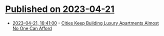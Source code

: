 # [Published on 2023-04-21](index.md)

* [2023-04-21, 16:41:00](https://tech.slashdot.org/story/23/04/21/1447223/cities-keep-building-luxury-apartments-almost-no-one-can-afford?utm_source=rss1.0mainlinkanon&utm_medium=feed) - [Cities Keep Building Luxury Apartments Almost No One Can Afford](https://tech.slashdot.org/story/23/04/21/1447223/cities-keep-building-luxury-apartments-almost-no-one-can-afford?utm_source=rss1.0mainlinkanon&utm_medium=feed)
